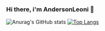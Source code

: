 ### Hi there, i'm AndersonLeoni 👋
![Anurag's GitHub stats](https://github-readme-stats.vercel.app/api?username=AndersonLeoni&show_icons=true&hide=contribs,prs)
[![Top Langs](https://github-readme-stats.vercel.app/api/top-langs/?username=anuraghazra)](https://github.com/anuraghazra/github-readme-stats)



